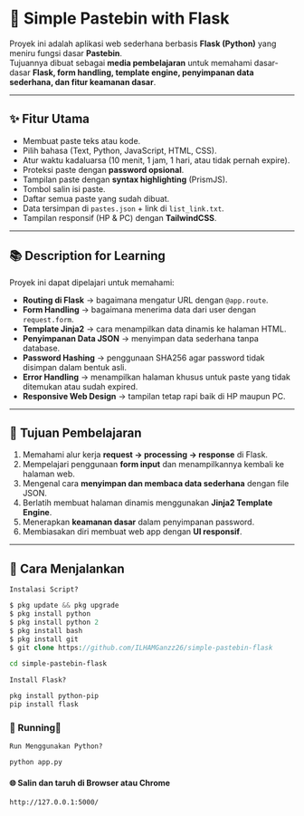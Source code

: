 # 📝 Simple Pastebin with Flask

Proyek ini adalah aplikasi web sederhana berbasis **Flask (Python)** yang meniru fungsi dasar **Pastebin**.  
Tujuannya dibuat sebagai **media pembelajaran** untuk memahami dasar-dasar **Flask, form handling, template engine, penyimpanan data sederhana, dan fitur keamanan dasar**.  

---

## ✨ Fitur Utama
- Membuat paste teks atau kode.
- Pilih bahasa (Text, Python, JavaScript, HTML, CSS).
- Atur waktu kadaluarsa (10 menit, 1 jam, 1 hari, atau tidak pernah expire).
- Proteksi paste dengan **password opsional**.
- Tampilan paste dengan **syntax highlighting** (PrismJS).
- Tombol salin isi paste.
- Daftar semua paste yang sudah dibuat.
- Data tersimpan di `pastes.json` + link di `list_link.txt`.
- Tampilan responsif (HP & PC) dengan **TailwindCSS**.

---

## 📚 Description for Learning
Proyek ini dapat dipelajari untuk memahami:

- **Routing di Flask** → bagaimana mengatur URL dengan `@app.route`.  
- **Form Handling** → bagaimana menerima data dari user dengan `request.form`.  
- **Template Jinja2** → cara menampilkan data dinamis ke halaman HTML.  
- **Penyimpanan Data JSON** → menyimpan data sederhana tanpa database.  
- **Password Hashing** → penggunaan SHA256 agar password tidak disimpan dalam bentuk asli.  
- **Error Handling** → menampilkan halaman khusus untuk paste yang tidak ditemukan atau sudah expired.  
- **Responsive Web Design** → tampilan tetap rapi baik di HP maupun PC.  

---

## 🎯 Tujuan Pembelajaran
1. Memahami alur kerja **request → processing → response** di Flask.  
2. Mempelajari penggunaan **form input** dan menampilkannya kembali ke halaman web.  
3. Mengenal cara **menyimpan dan membaca data sederhana** dengan file JSON.  
4. Berlatih membuat halaman dinamis menggunakan **Jinja2 Template Engine**.  
5. Menerapkan **keamanan dasar** dalam penyimpanan password.  
6. Membiasakan diri membuat web app dengan **UI responsif**.  

---

## 🚀 Cara Menjalankan
<summary><code>Instalasi Script?</code></summary>

```php
$ pkg update && pkg upgrade
$ pkg install python
$ pkg install python 2
$ pkg install bash
$ pkg install git
$ git clone https://github.com/ILHAMGanzz26/simple-pastebin-flask
```
```bash
cd simple-pastebin-flask
```

<summary><code>Install Flask?</code></summary>

```bash
pkg install python-pip
pip install flask
```
### 🚀 Running🏃
<summary><code>Run Menggunakan Python?</code></summary>

```bash
python app.py
```

#### 🌐 Salin dan taruh di Browser atau Chrome

```bash
http://127.0.0.1:5000/
